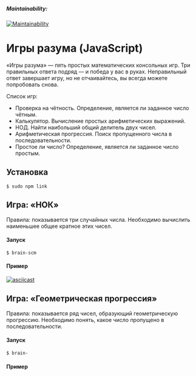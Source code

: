 ##### Maintainability:
[![Maintainability](https://api.codeclimate.com/v1/badges/546eb6740fa9b70c8bb5/maintainability)](https://codeclimate.com/github/warmmark/control-project-study-1/maintainability)

# Игры разума (JavaScript)

«Игры разума» — пять простых математических консольных игр. Три правильных ответа подряд — и победа у вас в руках. Неправильный ответ завершает игру, но не отчаивайтесь, вы всегда можете попробовать снова.

Список игр:
- Проверка на чётность. Определение, является ли заданное число чётным.
- Калькулятор. Вычисление простых арифметических выражений.
- НОД. Найти наибольший общий делитель двух чисел.
- Арифметическая прогрессия. Поиск пропущенного числа в последовательности.
- Простое ли число? Определение, является ли заданное число простым.

## Установка

```
$ sudo npm link 
```

## Игра: «НОК»

Правила: показывается три случайных числа. Необходимо вычислить наименьшее общее кратное этих чисел.

#### Запуск

```
$ brain-scm
```  

#### Пример

[![asciicast](https://asciinema.org/a/aDPZe4S5MSz0k0KDJTZHSvKIN.svg)](https://asciinema.org/a/aDPZe4S5MSz0k0KDJTZHSvKIN)

## Игра: «Геометрическая прогрессия»

Правила: показывается ряд чисел, образующий геометрическую прогрессию. Необходимо понять, какое число пропущено в последовательности.

#### Запуск

```
$ brain-
```  

#### Пример
